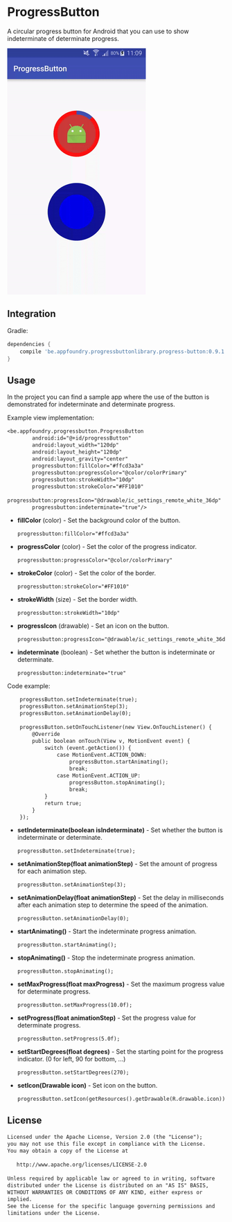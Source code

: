 # ProgressButton

A circular progress button for Android that you can use to show indeterminate of determinate progress.

![](screenshots/screenshot.gif)

## Integration

Gradle:
```groovy
dependencies {
    compile 'be.appfoundry.progressbuttonlibrary.progress-button:0.9.1'
}
```

## Usage

In the project you can find a sample app where the use of the button is demonstrated for indeterminate and determinate progress.

Example view implementation:
```
<be.appfoundry.progressbutton.ProgressButton
        android:id="@+id/progressButton"
        android:layout_width="120dp"
        android:layout_height="120dp"
        android:layout_gravity="center"
        progressbutton:fillColor="#ffcd3a3a"
        progressbutton:progressColor="@color/colorPrimary"
        progressbutton:strokeWidth="10dp"
        progressbutton:strokeColor="#FF1010"
        progressbutton:progressIcon="@drawable/ic_settings_remote_white_36dp"
        progressbutton:indeterminate="true"/>
```

* **fillColor** (color) - Set the background color of the button.

    ```
    progressbutton:fillColor="#ffcd3a3a"
    ```
    
* **progressColor** (color) - Set the color of the progress indicator.

    ```
    progressbutton:progressColor="@color/colorPrimary"
    ```
    
* **strokeColor** (color) - Set the color of the border.

    ```
    progressbutton:strokeColor="#FF1010"
    ```
    
* **strokeWidth** (size) - Set the border width.

    ```
    progressbutton:strokeWidth="10dp"
    ```
    
* **progressIcon** (drawable) - Set an icon on the button.

    ```
    progressbutton:progressIcon="@drawable/ic_settings_remote_white_36dp"
    ```
    
* **indeterminate** (boolean) - Set whether the button is indeterminate or determinate.

    ```
    progressbutton:indeterminate="true"
    ```

Code example:
```
    progressButton.setIndeterminate(true);
    progressButton.setAnimationStep(3);
    progressButton.setAnimationDelay(0);

    progressButton.setOnTouchListener(new View.OnTouchListener() {
        @Override
        public boolean onTouch(View v, MotionEvent event) {
            switch (event.getAction()) {
                case MotionEvent.ACTION_DOWN:
                    progressButton.startAnimating();
                    break;
                case MotionEvent.ACTION_UP:
                    progressButton.stopAnimating();
                    break;
            }
            return true;
        }
    });
```

* **setIndeterminate(boolean isIndeterminate)** - Set whether the button is indeterminate or determinate.

    ```
    progressButton.setIndeterminate(true);
    ```
    
* **setAnimationStep(float animationStep)** - Set the amount of progress for each animation step.

    ```
    progressButton.setAnimationStep(3);
    ```

* **setAnimationDelay(float animationStep)** - Set the delay in milliseconds after each animation step to determine the speed of the animation.

    ```
    progressButton.setAnimationDelay(0);
    ```
    
* **startAnimating()** - Start the indeterminate progress animation.

    ```
    progressButton.startAnimating();
    ```
    
* **stopAnimating()** - Stop the indeterminate progress animation.

    ```
    progressButton.stopAnimating();
    ```
    
* **setMaxProgress(float maxProgress)** - Set the maximum progress value for determinate progress.

    ```
    progressButton.setMaxProgress(10.0f);
    ```
    
* **setProgress(float animationStep)** - Set the progress value for determinate progress.

    ```
    progressButton.setProgress(5.0f);
    ```
        
* **setStartDegrees(float degrees)** - Set the starting point for the progress indicator. (0 for left, 90 for bottom, ...)

    ```
    progressButton.setStartDegrees(270);
    ```
    
* **setIcon(Drawable icon)** - Set icon on the button.

    ```
    progressButton.setIcon(getResources().getDrawable(R.drawable.icon));
    ```
            
## License

```
Licensed under the Apache License, Version 2.0 (the "License");
you may not use this file except in compliance with the License.
You may obtain a copy of the License at

   http://www.apache.org/licenses/LICENSE-2.0

Unless required by applicable law or agreed to in writing, software
distributed under the License is distributed on an "AS IS" BASIS,
WITHOUT WARRANTIES OR CONDITIONS OF ANY KIND, either express or implied.
See the License for the specific language governing permissions and
limitations under the License.
```
